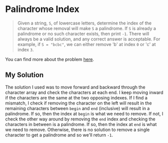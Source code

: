# Palindrome Index

> Given a string, `S`, of lowercase letters, determine the index of the character whose removal will make `S` a palindrome. If `S` is already a palindrome or no such character exists, then print `-1`. There will always be a valid solution, and any correct answer is acceptable. For example, if `S = "bcbc"`, we can either remove 'b' at index `0` or 'c' at index `3`.

You can find more about the problem [here](https://www.hackerrank.com/challenges/palindrome-index).

## My Solution

The solution I used was to move forward and backward through the character array and check the characters at each end. I keep moving inward if the characters are the same at the two opposing indexes. If I find a mismatch, I check if removing the character on the left will result in the remaining characters between `begin` and `end` (inclusive) will result in a palindrome. If so, then the index at `begin` is what we need to remove. If not, I check the other way around by removing the `end` index and checking the characters in between is a palindrome. If so, then the index at `end` is what we need to remove. Otherwise, there is no solution to remove a single character to get a palindrome and so we'll return `-1`.